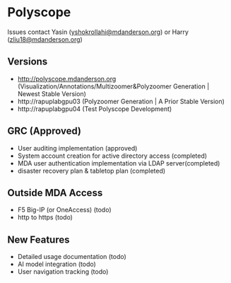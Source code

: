 # Polyscope 

Issues contact Yasin (yshokrollahi@mdanderson.org) or Harry (zliu18@mdanderson.org)

## Versions
- http://polyscope.mdanderson.org (Visualization/Annotations/Multizoomer&Polyzoomer Generation | Newest Stable Version)
- http://rapuplabgpu03 (Polyzoomer Generation | A Prior Stable Version) 
- http://rapuplabgpu04 (Test Polyscope Development)

## GRC (Approved)
- User auditing implementation (approved)
- System account creation for active directory access (completed)
- MDA user authentication implementation via LDAP server(completed)
- disaster recovery plan & tabletop plan (completed)

## Outside MDA Access
- F5 Big-IP (or OneAccess) (todo)
- http to https (todo)

## New Features
- Detailed usage documentation (todo)
- AI model integration (todo)
- User navigation tracking (todo)
